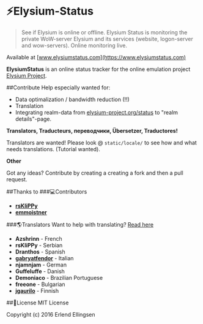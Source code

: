 # ⚡️Elysium-Status
> See if Elysium is online or offline. Elysium Status is monitoring the private WoW-server Elysium and its services (website, logon-server and wow-servers). Online monitoring live.

Available at [www.elysiumstatus.com](https://www.elysiumstatus.com)

**ElysiumStatus** is an online status tracker for the online emulation project [Elysium Project](http://project-elysium.org).

##Contribute
Help especially wanted for:

* Data optimalization / bandwidth reduction (!!) 
* Translation
* Integrating realm-data from [elysium-project.org/status](https://elysium-project.org/status) to "realm details"-page.

**Translators, Traducteurs, переводчики, Übersetzer, Traductores!**

Translators are wanted! Please look @ `static/locale/` to see how and what needs translations. (Tutorial wanted).

**Other**

Got any ideas? Contribute by creating a creating a fork and then a pull request. 




##Thanks to
###💻Contributors
* **[rsKliPPy](https://github.com/rsKliPPy)**
* **[emmoistner](https://github.com/emmoistner)**

###🌎Translators
Want to help with translating? [Read here](https://forum.elysium-project.org/topic/32573-seeking-players-of-all-nationalities-non-english/)

* **Azshrinn** - French
* **rsKliPPy** - Serbian
* **Dranthos** - Spanish
* **[gabryatfendor](https://github.com/gabryatfendor)** - Italian
* **njamnjam** - German 
* **Guffeluffe** - Danish
* **Demoniaco** - Brazilian Portuguese
* **freeone** - Bulgarian
* **[jgaurilo](https://github.com/jgaurilo)** - Finnish


##📖License
MIT License

Copyright (c) 2016 Erlend Ellingsen

